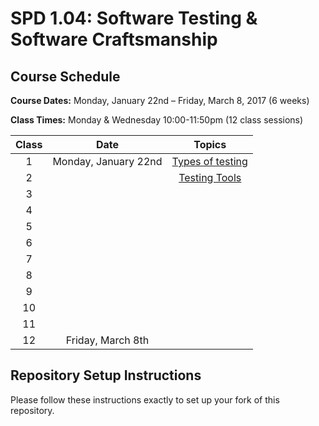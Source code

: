 # SPD 1.04: Software Testing & Software Craftsmanship

## Course Schedule

**Course Dates:** Monday, January 22nd – Friday, March 8, 2017 (6 weeks)

**Class Times:** Monday & Wednesday 10:00-11:50pm (12 class sessions)


| Class |         Date          |                  Topics                  |
|:-----:|:---------------------:|:----------------------------------------:|
|   1   | Monday, January 22nd  |[Types of testing](https://github.com/BriantOliveira/SPD1.04-Curriculum/blob/master/Class01.md)                                        |
|   2   |                       |[Testing Tools](https://github.com/BriantOliveira/SPD1.04-Curriculum/blob/master/Class02.md)                                         |
|   3   |                       |                                          |
|   4   |                       |                                          |
|   5   |                       |                                          |
|   6   |                       |                                          |
|   7   |                       |                                          |
|   8   |                       |                                          |
|   9   |                       |                                          |
|  10   |                       |                                          |
|  11   |                       |                                          |
|  12   | Friday, March 8th     |                                          |


## Repository Setup Instructions

Please follow these instructions exactly to set up your fork of this repository.

